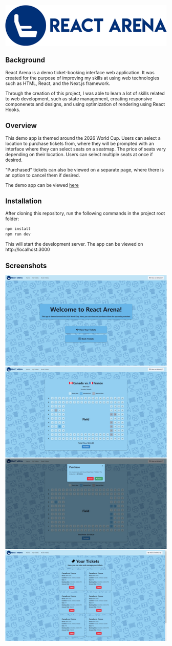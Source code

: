 ![](/public/logo.svg)

## Background
React Arena is a demo ticket-booking interface web application. It was created for the purpose of improving my skills at using web technologies such as HTML, React, and the Next.js framework.

Through the creation of this project, I was able to learn a lot of skills related to web development, such as state management, creating responsive componenets and designs, and using optimization of rendering using React Hooks.

## Overview
This demo app is themed around the 2026 World Cup. Users can select a location to purchase tickets from, where they will be prompted with an interface where they can select seats on a seatmap. The price of seats vary depending on their location. Users can select multiple seats at once if desired.

"Purchased" tickets can also be viewed on a separate page, where there is an option to cancel them if desired.

The demo app can be viewed [here](https://arena.marufdev.me/)

## Installation
After cloning this repository, run the following commands in the project root folder:

```sh
npm install
npm run dev
```

This will start the development server. The app can be viewed on http://localhost:3000

## Screenshots
![](/screenshots/image_1.png)
![](/screenshots/image_2.png)
![](/screenshots/image_3.png)
![](/screenshots/image_4.png)
